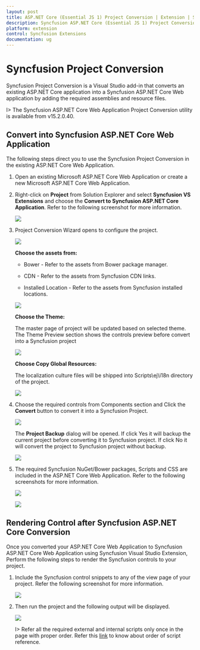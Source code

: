 ```yaml
---
layout: post
title: ASP.NET Core (Essential JS 1) Project Conversion | Extension | Syncfusion
description: Syncfusion ASP.NET Core (Essential JS 1) Project Conversion is a Visual Studio add-in that converts an existing ASP.NET Core application into a Syncfusion ASP.NET Core (Essential JS 1) Web application by adding the required Essential JS 1 components
platform: extension
control: Syncfusion Extensions
documentation: ug
---
```


# Syncfusion Project Conversion  

Syncfusion Project Conversion is a Visual Studio add-in that converts an existing ASP.NET Core application into a Syncfusion ASP.NET Core Web application by adding the required assemblies and resource files.

I> The Syncfusion ASP.NET Core Web Application Project Conversion utility is available from v15.2.0.40. 

## Convert into Syncfusion ASP.NET Core Web Application 

The following steps direct you to use the Syncfusion Project Conversion in the existing ASP.NET Core Web Application.

1. Open an existing Microsoft ASP.NET Core Web Application or create a new Microsoft ASP.NET Core Web Application. 

2. Right-click on **Project** from Solution Explorer and select **Syncfusion VS Extensions** and choose the **Convert to Syncfusion ASP.NET Core Application**. Refer to the following screenshot for more information.

   ![](Project-Conversion_images/Project-Conversion_img1.jpeg)

3. Project Conversion Wizard opens to configure the project.

   ![](Project-Conversion_images/Project-Conversion_img2.jpg)

   **Choose the assets from:**

   * Bower - Refer to the assets from Bower package manager. 

   * CDN - Refer to the assets from Syncfusion CDN links.

   * Installed Location - Refer to the assets from Syncfusion installed locations.     
   
   ![](Project-Conversion_images/Project-Conversion_img3.jpeg)
   
   **Choose the Theme:**
   
   The master page of project will be updated based on selected theme. The Theme Preview section shows the controls preview before convert into a Syncfusion project
   
   ![](Project-Conversion_images/Project-Conversion_img4.jpeg)

   **Choose Copy Global Resources:** 
    
   The localization culture files will be shipped into Scripts\ej\i18n directory of the project.

   ![](Project-Conversion_images/Project-Conversion_img14.jpeg)   

4. Choose the required controls from Components section and Click the **Convert** button to convert it into a Syncfusion Project.

   ![](Project-Conversion_images/ProjectConversion_img5.jpg)
   
   The **Project Backup** dialog will be opened. If click Yes it will backup the current project before converting it to Syncfusion project. If click No it will convert the project to Syncfusion project without backup. 
   
   ![](Project-Conversion_images/Project-Conversion_img6.jpg)

5. The required Syncfusion NuGet/Bower packages, Scripts and CSS are included in the ASP.NET Core Web Application. Refer to the following screenshots for more information.

   ![](Project-Conversion_images/Project-Conversion_img7.jpeg)

   ![](Project-Conversion_images/Project-Conversion_img8.jpeg)

   
## Rendering Control after Syncfusion ASP.NET Core Conversion

Once you converted your ASP.NET Core Web Application to Syncfusion ASP.NET Core Web Application using Syncfusion Visual Studio Extension, Perform the following steps to render the Syncfusion controls to your project.

1. Include the Syncfusion control snippets to any of the view page of your project. Refer the following screenshot for more information.

   ![](Project-Conversion_images\Project-Conversion_img11.jpeg)

2. Then run the project and the following output will be displayed.

   ![](Project-Conversion_images\Project-Conversion_img12.jpeg)
   
   
   I> Refer all the required external and internal scripts only once in the page with proper order. Refer this [link](https://help.syncfusion.com/js/control-initialization#adding-the-required-javascript-files) to know about order of script reference.